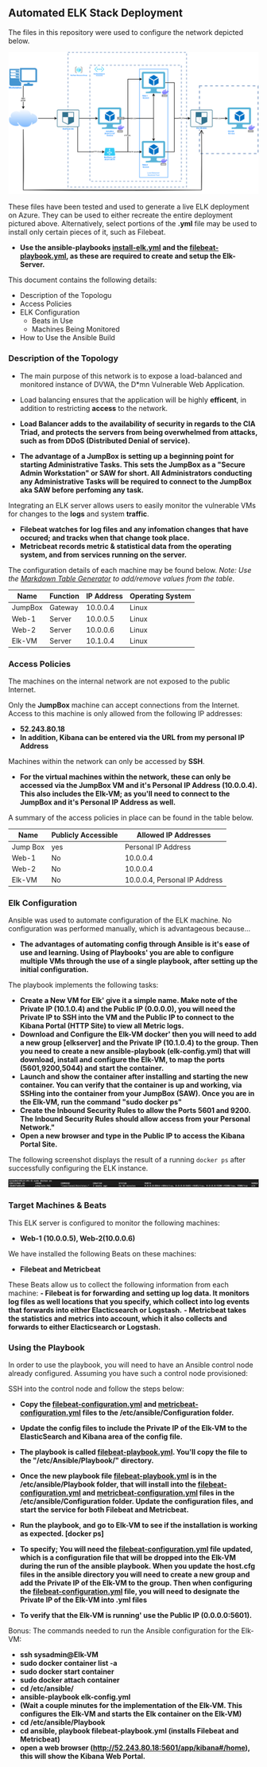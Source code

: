 ## Automated ELK Stack Deployment

The files in this repository were used to configure the network depicted below.

![TODO: Update the path with the name of your diagram](Diagram/Diagram_Large.png)

These files have been tested and used to generate a live ELK deployment on Azure. They can be used to either recreate the entire deployment pictured above. Alternatively, select portions of the **.yml** file may be used to install only certain pieces of it, such as Filebeat.

  - **Use the ansible-playbooks [install-elk.yml](https://github.com/PollBA9/Brandon_Pollastri_Project1/blob/main/Ansible/install-elk.yml) and the 	[filebeat-playbook.yml](https://github.com/PollBA9/Brandon_Pollastri_Project1/blob/main/Ansible/Playbook/filebeat-playbook.yml), as these are required to create and setup the Elk-Server.**

This document contains the following details:
- Description of the Topologu
- Access Policies
- ELK Configuration
  - Beats in Use
  - Machines Being Monitored
- How to Use the Ansible Build


### Description of the Topology

- The main purpose of this network is to expose a load-balanced and monitored instance of DVWA, the D*mn Vulnerable Web Application.

- Load balancing ensures that the application will be highly **efficent**, in addition to restricting **access** to the network.

- **Load Balancer adds to the availability of security in regards to the CIA Triad, and protects the servers from being overwhelmed from attacks, such as from DDoS (Distributed Denial of service).**

- **The advantage of a JumpBox is setting up a beginning point for starting Administrative Tasks. This sets the JumpBox as a "Secure Admin Workstation" or SAW for short. All Administrators conducting any Administrative Tasks will be required to connect to the JumpBox aka SAW before perfoming any task.**

Integrating an ELK server allows users to easily monitor the vulnerable VMs for changes to the **logs** and system **traffic**.
- **Filebeat watches for log files and any infomation changes that have occured; and tracks when that change took place.**
- **Metricbeat records metric & statistical data from the operating system, and from services running on the server.**

The configuration details of each machine may be found below.
_Note: Use the [Markdown Table Generator](http://www.tablesgenerator.com/markdown_tables) to add/remove values from the table_.

| Name     | Function | IP Address | Operating System |
|----------|----------|------------|------------------|
| JumpBox  | Gateway  | 10.0.0.4   | Linux            |
| Web-1    | Server   | 10.0.0.5   | Linux            |
| Web-2    | Server   | 10.0.0.6   | Linux            |
| Elk-VM   | Server   | 10.1.0.4   | Linux            |

### Access Policies

The machines on the internal network are not exposed to the public Internet. 

Only the **JumpBox** machine can accept connections from the Internet. Access to this machine is only allowed from the following IP addresses:
- **52.243.80.18**
- **In addition, Kibana can be entered via the URL from my personal IP Address**

Machines within the network can only be accessed by **SSH**.
- **For the virtual machines within the network, these can only be accessed via the JumpBox VM and it's Personal IP Address (10.0.0.4). This also includes the Elk-VM; as you'll need to connect to the JumpBox and it's Personal IP Address as well.**

A summary of the access policies in place can be found in the table below.

| Name     | Publicly Accessible | Allowed IP Addresses             |
|----------|---------------------|----------------------------------|
| Jump Box | yes                 | Personal IP Address              |
| Web-1    | No                  | 10.0.0.4                         |
| Web-2    | No                  | 10.0.0.4                         |
| Elk-VM   | No                  | 10.0.0.4, Personal IP Address    | 

### Elk Configuration

Ansible was used to automate configuration of the ELK machine. No configuration was performed manually, which is advantageous because...
- **The advantages of automating config through Ansible is it's ease of use and learning. Using of Playbooks' you are able to configure multiple VMs through the use of a single playbook, after setting up the initial configuration.**

The playbook implements the following tasks:
- **Create a New VM for Elk' give it a simple name. Make note of the Private IP (10.1.0.4) and the Public IP (0.0.0.0), you will need the Private IP to SSH into the VM and the Public IP to connect to the Kibana Portal (HTTP Site) to view all Metric logs.**
- **Download and Configure the Elk-VM docker' then you will need to add a new group [elkserver] and the Private IP (10.1.0.4) to the group. Then you need to create a new ansible-playbook (elk-config.yml) that will download, install and configure the Elk-VM, to map the ports (5601,9200,5044) and start the container.**
- **Launch and show the container after installing and starting the new container. You can verify that the container is up and working, via SSHing into the container from your JumpBox (SAW). Once you are in the Elk-VM, run the command "sudo docker ps"**
- **Create the Inbound Security Rules to allow the Ports 5601 and 9200. The Inbound Security Rules should allow access from your Personal Network."**
- **Open a new browser and type in the Public IP to access the Kibana Portal Site.**

The following screenshot displays the result of a running `docker ps` after successfully configuring the ELK instance.

![TODO: Update the path with the name of your screenshot of docker ps output](Images/sudo_docker_ps.png)

### Target Machines & Beats
This ELK server is configured to monitor the following machines:
- **Web-1 (10.0.0.5), Web-2(10.0.0.6)**

We have installed the following Beats on these machines:
- **Filebeat and Metricbeat**

These Beats allow us to collect the following information from each machine:
**- Filebeat is for forwarding and setting up log data. It monitors log files as well locations that you specify, which collect into log events that forwards into either Elacticsearch or Logstash.**
**- Metricbeat takes the statistics and metrics into account, which it also collects and forwards to either Elacticsearch or Logstash.**

### Using the Playbook
In order to use the playbook, you will need to have an Ansible control node already configured. Assuming you have such a control node provisioned: 

SSH into the control node and follow the steps below:

- **Copy the [filebeat-configuration.yml](https://github.com/PollBA9/Brandon_Pollastri_Project1/blob/main/Ansible/Configuration/filebeat-configuration.yml) and [metricbeat-configuration.yml](https://github.com/PollBA9/Brandon_Pollastri_Project1/blob/main/Ansible/Configuration/metricbeat-configuration.yml) files to the /etc/ansible/Configuration folder.**

- **Update the config files to include the Private IP of the Elk-VM to the ElasticSearch and Kibana area of the config file.**

- **The playbook is called [filebeat-playbook.yml](https://github.com/PollBA9/Brandon_Pollastri_Project1/blob/main/Ansible/Playbook/filebeat-playbook.yml). You'll copy the file to the "/etc/Ansible/Playbook/" directory.**

- **Once the new playbook file [filebeat-playbook.yml](https://github.com/PollBA9/Brandon_Pollastri_Project1/blob/main/Ansible/Playbook/filebeat-playbook.yml) is in the /etc/ansible/Playbook folder, that will install into the [filebeat-configuration.yml](https://github.com/PollBA9/Brandon_Pollastri_Project1/blob/main/Ansible/Configuration/filebeat-configuration.yml) and [metricbeat-configuration.yml](https://github.com/PollBA9/Brandon_Pollastri_Project1/blob/main/Ansible/Configuration/metricbeat-configuration.yml) files in the /etc/ansible/Configuration folder. Update the configuration files, and start the service for both Filebeat and Metricbeat.**

- **Run the playbook, and go to Elk-VM to see if the installation is working as expected. [docker ps]**

- **To specify; You will need the [filebeat-configuration.yml](https://github.com/PollBA9/Brandon_Pollastri_Project1/blob/main/Ansible/Configuration/filebeat-configuration.yml) file updated, which is a configuration file that will be dropped into the Elk-VM during the run of the ansible playbook. When you update the host.cfg files in the ansible directory you will need to create a new group and add the Private IP of the Elk-VM to the group. Then when configuring the [filebeat-configuration.yml](https://github.com/PollBA9/Brandon_Pollastri_Project1/blob/main/Ansible/Configuration/filebeat-configuration.yml) file, you will need to designate the Private IP of the Elk-VM into .yml files**

- **To verify that the Elk-VM is running' use the Public IP (0.0.0.0:5601).**

Bonus: The commands needed to run the Ansible configuration for the Elk-VM:

- **ssh sysadmin@Elk-VM**
- **sudo docker container list -a**
- **sudo docker start container**
- **sudo docker attach container**
- **cd /etc/ansible/**
- **ansible-playbook elk-config.yml**
- **(Wait a couple minutes for the implementation of the Elk-VM. This configures the Elk-VM and starts the Elk container on the Elk-VM)**
- **cd /etc/ansible/Playbook**
- **cd ansible, playbook filebeat-playbook.yml (installs Filebeat and Metricbeat)**
- **open a web browser (http://52.243.80.18:5601/app/kibana#/home), this will show the Kibana Web Portal.**
